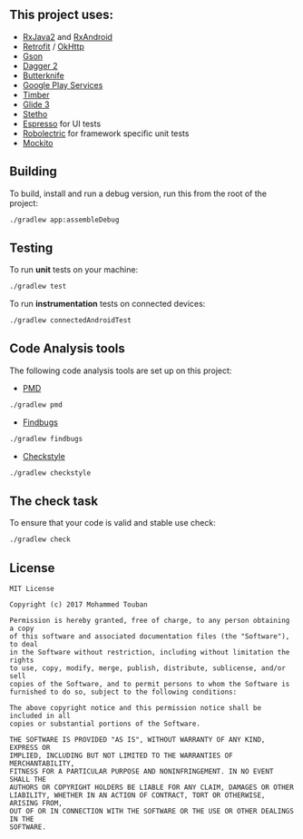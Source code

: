  ## This project uses: 
- [RxJava2](https://github.com/ReactiveX/RxJava) and [RxAndroid](https://github.com/ReactiveX/RxAndroid) 
- [Retrofit](http://square.github.io/retrofit/) / [OkHttp](http://square.github.io/okhttp/) 
- [Gson](https://github.com/google/gson) 
- [Dagger 2](http://google.github.io/dagger/) 
- [Butterknife](https://github.com/JakeWharton/butterknife) 
- [Google Play Services](https://developers.google.com/android/guides/overview) 
- [Timber](https://github.com/JakeWharton/timber) 
- [Glide 3](https://github.com/bumptech/glide) 
- [Stetho](http://facebook.github.io/stetho/) 
- [Espresso](https://google.github.io/android-testing-support-library/) for UI tests 
- [Robolectric](http://robolectric.org/) for framework specific unit tests 
- [Mockito](http://mockito.org/) 
 
 
## Building 
 
To build, install and run a debug version, run this from the root of the project: 
```sh 
./gradlew app:assembleDebug 
``` 
     
## Testing 
 
To run **unit** tests on your machine: 
 
```sh 
./gradlew test 
``` 
 
To run **instrumentation** tests on connected devices: 
 
```sh 
./gradlew connectedAndroidTest 
``` 
 
## Code Analysis tools 
 
The following code analysis tools are set up on this project: 
 
* [PMD](https://pmd.github.io/) 
 
```sh 
./gradlew pmd 
``` 
 
* [Findbugs](http://findbugs.sourceforge.net/) 
 
```sh 
./gradlew findbugs 
``` 
 
* [Checkstyle](http://checkstyle.sourceforge.net/) 
 
```sh 
./gradlew checkstyle 
``` 
 
## The check task 
 
To ensure that your code is valid and stable use check: 
 
```sh 
./gradlew check 
``` 
 
## License 
``` 
MIT License 
 
Copyright (c) 2017 Mohammed Touban
 
Permission is hereby granted, free of charge, to any person obtaining a copy 
of this software and associated documentation files (the "Software"), to deal 
in the Software without restriction, including without limitation the rights 
to use, copy, modify, merge, publish, distribute, sublicense, and/or sell 
copies of the Software, and to permit persons to whom the Software is 
furnished to do so, subject to the following conditions: 
 
The above copyright notice and this permission notice shall be included in all 
copies or substantial portions of the Software. 
 
THE SOFTWARE IS PROVIDED "AS IS", WITHOUT WARRANTY OF ANY KIND, EXPRESS OR 
IMPLIED, INCLUDING BUT NOT LIMITED TO THE WARRANTIES OF MERCHANTABILITY, 
FITNESS FOR A PARTICULAR PURPOSE AND NONINFRINGEMENT. IN NO EVENT SHALL THE 
AUTHORS OR COPYRIGHT HOLDERS BE LIABLE FOR ANY CLAIM, DAMAGES OR OTHER 
LIABILITY, WHETHER IN AN ACTION OF CONTRACT, TORT OR OTHERWISE, ARISING FROM, 
OUT OF OR IN CONNECTION WITH THE SOFTWARE OR THE USE OR OTHER DEALINGS IN THE 
SOFTWARE. 
``` 

